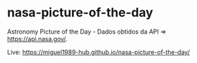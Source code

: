 # nasa-picture-of-the-day
 Astronomy Picture of the Day - Dados obtidos da API => https://api.nasa.gov/. 
 
Live: https://miguel1989-hub.github.io/nasa-picture-of-the-day/
